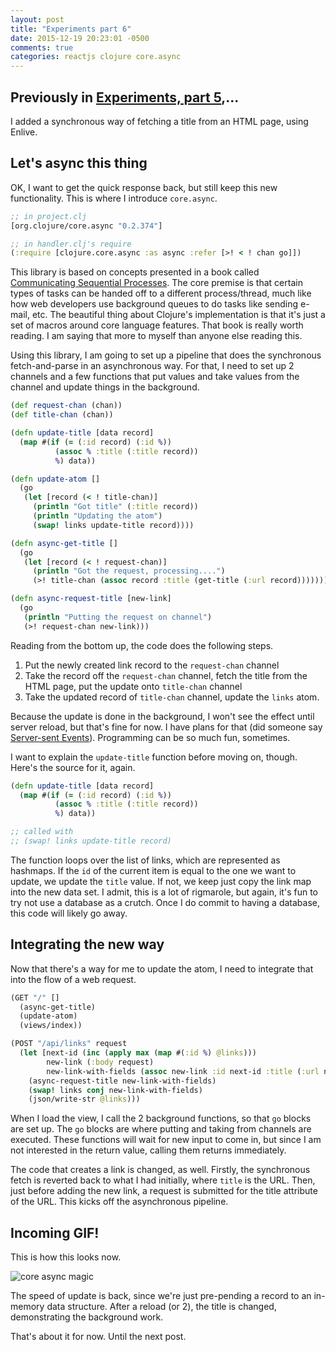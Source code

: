 ```yaml
---
layout: post
title: "Experiments part 6"
date: 2015-12-19 20:23:01 -0500
comments: true
categories: reactjs clojure core.async
---
```


## Previously in [Experiments, part 5](https://batasrki.github.io/blog/2015/12/19/experiments-part-5),...

I added a synchronous way of fetching a title from an HTML page, using Enlive.

## Let's async this thing

OK, I want to get the quick response back, but still keep this new functionality. This is where I introduce `core.async`.

``` clojure
;; in project.clj
[org.clojure/core.async "0.2.374"]

;; in handler.clj's require
(:require [clojure.core.async :as async :refer [>! < ! chan go]])
```

This library is based on concepts presented in a book called [Communicating Sequential Processes](http://www.usingcsp.com/cspbook.pdf). The core premise is that certain types of tasks can be handed off to a different process/thread, much like how web developers use background queues to do tasks like sending e-mail, etc. The beautiful thing about Clojure's implementation is that it's just a set of macros around core language features. That book is really worth reading. I am saying that more to myself than anyone else reading this.

Using this library, I am going to set up a pipeline that does the synchronous fetch-and-parse in an asynchronous way. For that, I need to set up 2 channels and a few functions that put values and take values from the channel and update things in the background.

``` clojure
(def request-chan (chan))
(def title-chan (chan))

(defn update-title [data record]
  (map #(if (= (:id record) (:id %))
          (assoc % :title (:title record))
          %) data))

(defn update-atom []
  (go
   (let [record (< ! title-chan)]
     (println "Got title" (:title record))
     (println "Updating the atom")
     (swap! links update-title record))))

(defn async-get-title []
  (go
   (let [record (< ! request-chan)]
     (println "Got the request, processing....")
     (>! title-chan (assoc record :title (get-title (:url record)))))))

(defn async-request-title [new-link]
  (go
   (println "Putting the request on channel")
   (>! request-chan new-link)))
```

Reading from the bottom up, the code does the following steps.

1. Put the newly created link record to the `request-chan` channel
2. Take the record off the `request-chan` channel, fetch the title from the HTML page, put the update onto `title-chan` channel
3. Take the updated record of `title-chan` channel, update the `links` atom.

Because the update is done in the background, I won't see the effect until server reload, but that's fine for now. I have plans for that (did someone say [Server-sent Events](https://en.wikipedia.org/wiki/Server-sent_events)). Programming can be so much fun, sometimes.

I want to explain the `update-title` function before moving on, though. Here's the source for it, again.

``` clojure
(defn update-title [data record]
  (map #(if (= (:id record) (:id %))
          (assoc % :title (:title record))
          %) data))

;; called with
;; (swap! links update-title record)
```

The function loops over the list of links, which are represented as hashmaps. If the `id` of the current item is equal to the one we want to update, we update the `title` value. If not, we keep just copy the link map into the new data set. I admit, this is a lot of rigmarole, but again, it's fun to try not use a database as a crutch. Once I do commit to having a database, this code will likely go away.

## Integrating the new way

Now that there's a way for me to update the atom, I need to integrate that into the flow of a web request.

``` clojure
(GET "/" []
  (async-get-title)
  (update-atom)
  (views/index))

(POST "/api/links" request
  (let [next-id (inc (apply max (map #(:id %) @links)))
        new-link (:body request)
        new-link-with-fields (assoc new-link :id next-id :title (:url new-link) :created_at "2015-12-15")]
    (async-request-title new-link-with-fields)
    (swap! links conj new-link-with-fields)
    (json/write-str @links)))
```

When I load the view, I call the 2 background functions, so that `go` blocks are set up. The `go` blocks are where putting and taking from channels are executed. These functions will wait for new input to come in, but since I am not interested in the return value, calling them returns immediately.

The code that creates a link is changed, as well. Firstly, the synchronous fetch is reverted back to what I had initially, where `title` is the URL. Then, just before adding the new link, a request is submitted for the title attribute of the URL. This kicks off the asynchronous pipeline.

## Incoming GIF!

This is how this looks now.

![core async magic](/images/core-async-magic.gif)

The speed of update is back, since we're just pre-pending a record to an in-memory data structure. After a reload (or 2), the title is changed, demonstrating the background work.

That's about it for now. Until the next post.
